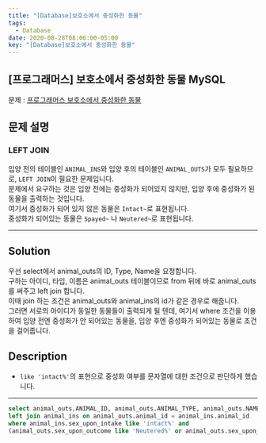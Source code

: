```yaml
---
title: "[Database]보호소에서 중성화한 동물"
tags:
  - Database
date: 2020-08-28T08:06:00-05:00
key: "[Database]보호소에서 중성화한 동물"
---
```


## [프로그래머스] 보호소에서 중성화한 동물 MySQL

<!--more-->

문제 : [프로그래머스 보호소에서 중성화한 동물](https://programmers.co.kr/learn/courses/30/lessons/59045)

## 문제 설명

### LEFT JOIN

입양 전의 테이블인 `ANIMAL_INS`와 입양 후의 테이블인 `ANIMAL_OUTS`가 모두 필요하므로, `LEFT JOIN`이 필요한 문제입니다.<br>
문제에서 요구하는 것은 입양 전에는 중성화가 되어있지 않지만, 입양 후에 중성화가 된 동물을 출력하는 것입니다.<br>
여기서 중성화가 되어 있지 않은 동물은 `Intact~`로 표현됩니다.<br>
중성화가 되어있는 동물은 `Spayed~` 나 `Neutered~`로 표현됩니다.<br>


---

## Solution

우선 select에서 animal_outs의 ID, Type, Name을 요청합니다.<br>
구하는 아이디, 타입, 이름은 animal_outs 테이블이므로 from 뒤에 바로 animal_outs를 써주고 left join 합니다.<br>
이때 join 하는 조건은 animal_outs와 animal_ins의 id가 같은 경우로 해줍니다.<br>
그러면 서로의 아이디가 동일한 동물들이 출력되게 될 텐데, 여기서 where 조건을 이용하여 입양 전엔 중성화가 안 되어있는 동물을, 입양 후엔 중성화가 되어있는 동물로 조건을 걸어줍니다.<br>


## Description

- `like 'intact%'`의 표현으로 중성화 여부를 문자열에 대한 조건으로 판단하게 했습니다.

---

```sql
select animal_outs.ANIMAL_ID, animal_outs.ANIMAL_TYPE, animal_outs.NAME from animal_outs 
left join animal_ins on animal_outs.animal_id = animal_ins.animal_id 
where animal_ins.sex_upon_intake like 'intact%' and 
(animal_outs.sex_upon_outcome like 'Neutered%' or animal_outs.sex_upon_outcome like 'Spayed%')
```
